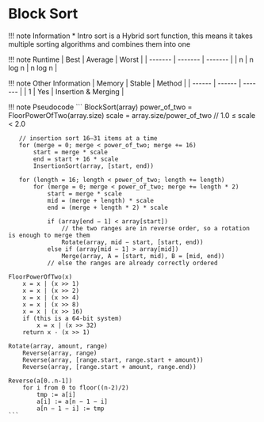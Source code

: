 # Block Sort

!!! note Information
    * Intro sort is a Hybrid sort function, this means it takes multiple sorting algorithms and combines them into one

!!! note Runtime
    | Best    | Average | Worst   |
    | ------- | ------- | ------- |
    | n | n log n | n log n |

!!! note Other Information
    | Memory | Stable | Method  |
    | ------ | ------ | ------- |
    | 1 | Yes | Insertion & Merging  |

!!! note Pseudocode
    ```
    BlockSort(array)
       power_of_two = FloorPowerOfTwo(array.size)
       scale = array.size/power_of_two // 1.0 ≤ scale < 2.0
      
       // insertion sort 16–31 items at a time
       for (merge = 0; merge < power_of_two; merge += 16)
           start = merge * scale
           end = start + 16 * scale
           InsertionSort(array, [start, end))
      
       for (length = 16; length < power_of_two; length += length)
           for (merge = 0; merge < power_of_two; merge += length * 2)
               start = merge * scale
               mid = (merge + length) * scale
               end = (merge + length * 2) * scale
              
               if (array[end − 1] < array[start])
                   // the two ranges are in reverse order, so a rotation is enough to merge them
                   Rotate(array, mid − start, [start, end))
               else if (array[mid − 1] > array[mid])
                   Merge(array, A = [start, mid), B = [mid, end))
               // else the ranges are already correctly ordered

    FloorPowerOfTwo(x)
        x = x | (x >> 1)
        x = x | (x >> 2)
        x = x | (x >> 4)
        x = x | (x >> 8)
        x = x | (x >> 16)
        if (this is a 64-bit system)
            x = x | (x >> 32)
        return x - (x >> 1)

    Rotate(array, amount, range)
        Reverse(array, range)
        Reverse(array, [range.start, range.start + amount))
        Reverse(array, [range.start + amount, range.end))

    Reverse(a[0..n-1])
        for i from 0 to floor((n-2)/2)
            tmp := a[i]
            a[i] := a[n − 1 − i]
            a[n − 1 − i] := tmp
    ```
